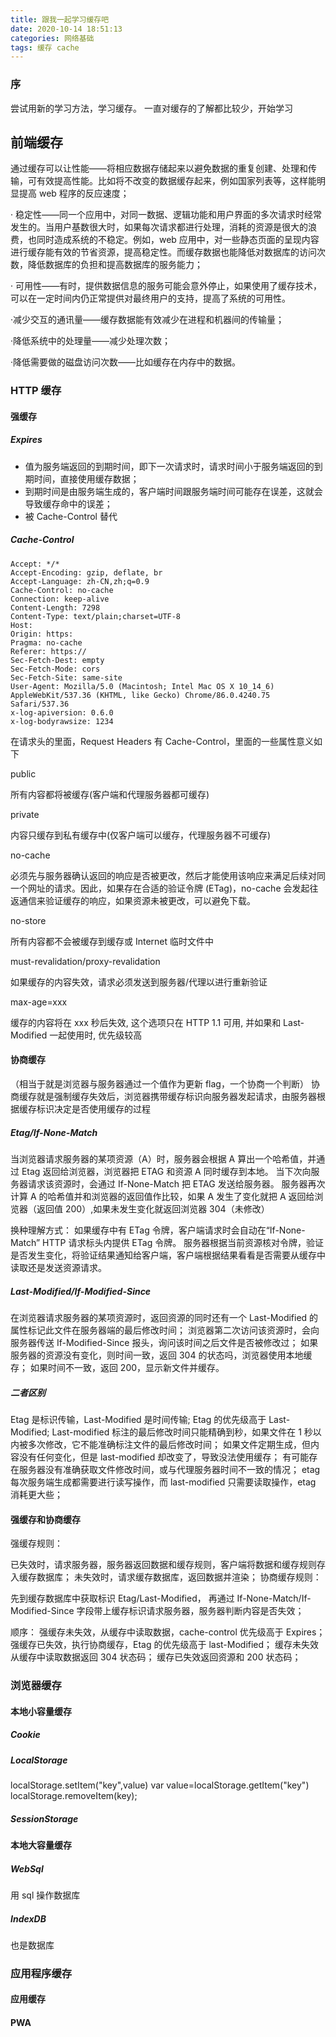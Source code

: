 ```yaml
---
title: 跟我一起学习缓存吧
date: 2020-10-14 18:51:13
categories: 网络基础
tags: 缓存 cache
---
```


### 序

尝试用新的学习方法，学习缓存。
一直对缓存的了解都比较少，开始学习

## 前端缓存

通过缓存可以让性能——将相应数据存储起来以避免数据的重复创建、处理和传输，可有效提高性能。比如将不改变的数据缓存起来，例如国家列表等，这样能明显提高 web 程序的反应速度；

· 稳定性——同一个应用中，对同一数据、逻辑功能和用户界面的多次请求时经常发生的。当用户基数很大时，如果每次请求都进行处理，消耗的资源是很大的浪费，也同时造成系统的不稳定。例如，web 应用中，对一些静态页面的呈现内容进行缓存能有效的节省资源，提高稳定性。而缓存数据也能降低对数据库的访问次数，降低数据库的负担和提高数据库的服务能力；

· 可用性——有时，提供数据信息的服务可能会意外停止，如果使用了缓存技术，可以在一定时间内仍正常提供对最终用户的支持，提高了系统的可用性。

·减少交互的通讯量——缓存数据能有效减少在进程和机器间的传输量；

·降低系统中的处理量——减少处理次数；

·降低需要做的磁盘访问次数——比如缓存在内存中的数据。

### HTTP 缓存

#### 强缓存

##### Expires

- 值为服务端返回的到期时间，即下一次请求时，请求时间小于服务端返回的到期时间，直接使用缓存数据；
- 到期时间是由服务端生成的，客户端时间跟服务端时间可能存在误差，这就会导致缓存命中的误差；
- 被 Cache-Control 替代

##### Cache-Control

```
Accept: */*
Accept-Encoding: gzip, deflate, br
Accept-Language: zh-CN,zh;q=0.9
Cache-Control: no-cache
Connection: keep-alive
Content-Length: 7298
Content-Type: text/plain;charset=UTF-8
Host:
Origin: https:
Pragma: no-cache
Referer: https://
Sec-Fetch-Dest: empty
Sec-Fetch-Mode: cors
Sec-Fetch-Site: same-site
User-Agent: Mozilla/5.0 (Macintosh; Intel Mac OS X 10_14_6) AppleWebKit/537.36 (KHTML, like Gecko) Chrome/86.0.4240.75 Safari/537.36
x-log-apiversion: 0.6.0
x-log-bodyrawsize: 1234

```

在请求头的里面，Request Headers 有 Cache-Control，里面的一些属性意义如下

public

所有内容都将被缓存(客户端和代理服务器都可缓存)

private

内容只缓存到私有缓存中(仅客户端可以缓存，代理服务器不可缓存)

no-cache

必须先与服务器确认返回的响应是否被更改，然后才能使用该响应来满足后续对同一个网址的请求。因此，如果存在合适的验证令牌 (ETag)，no-cache 会发起往返通信来验证缓存的响应，如果资源未被更改，可以避免下载。

no-store

所有内容都不会被缓存到缓存或 Internet 临时文件中

must-revalidation/proxy-revalidation

如果缓存的内容失效，请求必须发送到服务器/代理以进行重新验证

max-age=xxx

缓存的内容将在 xxx 秒后失效, 这个选项只在 HTTP 1.1 可用, 并如果和 Last-Modified 一起使用时, 优先级较高

#### 协商缓存

（相当于就是浏览器与服务器通过一个值作为更新 flag，一个协商一个判断）
协商缓存就是强制缓存失效后，浏览器携带缓存标识向服务器发起请求，由服务器根据缓存标识决定是否使用缓存的过程

##### Etag/If-None-Match

当浏览器请求服务器的某项资源（A）时，服务器会根据 A 算出一个哈希值，并通过 Etag 返回给浏览器，浏览器把 ETAG 和资源 A 同时缓存到本地。
当下次向服务器请求该资源时，会通过 If-None-Match 把 ETAG 发送给服务器。
服务器再次计算 A 的哈希值并和浏览器的返回值作比较，如果 A 发生了变化就把 A 返回给浏览器（返回值 200）,如果未发生变化就返回浏览器 304（未修改）

换种理解方式：
如果缓存中有 ETag 令牌，客户端请求时会自动在“If-None-Match” HTTP 请求标头内提供 ETag 令牌。
服务器根据当前资源核对令牌，验证是否发生变化，将验证结果通知给客户端，客户端根据结果看看是否需要从缓存中读取还是发送资源请求。

##### Last-Modified/If-Modified-Since

在浏览器请求服务器的某项资源时，返回资源的同时还有一个 Last-Modified 的属性标记此文件在服务器端的最后修改时间；
浏览器第二次访问该资源时，会向服务器传送 If-Modified-Since 报头，询问该时间之后文件是否被修改过；
如果服务器的资源没有变化，则时间一致，返回 304 的状态吗，浏览器使用本地缓存；
如果时间不一致，返回 200，显示新文件并缓存。

##### 二者区别

Etag 是标识传输，Last-Modified 是时间传输;
Etag 的优先级高于 Last-Modified;
Last-modified 标注的最后修改时间只能精确到秒，如果文件在 1 秒以内被多次修改，它不能准确标注文件的最后修改时间；
如果文件定期生成，但内容没有任何变化，但是 last-modified 却改变了，导致没法使用缓存；
有可能存在服务器没有准确获取文件修改时间，或与代理服务器时间不一致的情况；
etag 每次服务端生成都需要进行读写操作，而 last-modified 只需要读取操作，etag 消耗更大些；

#### 强缓存和协商缓存

强缓存规则：

已失效时，请求服务器，服务器返回数据和缓存规则，客户端将数据和缓存规则存入缓存数据库；
未失效时，请求缓存数据库，返回数据并渲染；
协商缓存规则：

先到缓存数据库中获取标识 Etag/Last-Modified，
再通过 If-None-Match/If-Modified-Since 字段带上缓存标识请求服务器，服务器判断内容是否失效；

顺序：
强缓存未失效，从缓存中读取数据，cache-control 优先级高于 Expires；
强缓存已失效，执行协商缓存，Etag 的优先级高于 last-Modified；
缓存未失效从缓存中读取数据返回 304 状态码；
缓存已失效返回资源和 200 状态码；

### 浏览器缓存

#### 本地小容量缓存

##### Cookie

##### LocalStorage

localStorage.setItem("key",value)
var value=localStorage.getItem("key")
localStorage.removeItem(key);

##### SessionStorage

#### 本地大容量缓存

##### WebSql

用 sql 操作数据库

##### IndexDB

也是数据库

### 应用程序缓存

#### 应用缓存

#### PWA
